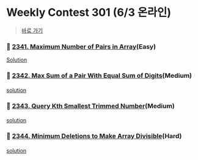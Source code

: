 # Weekly Contest 301 (6/3 온라인)
> [바로 가기](https://leetcode.com/contest/weekly-contest-302/)

####
### 👀 [2341. Maximum Number of Pairs in Array](https://leetcode.com/contest/weekly-contest-302/problems/maximum-number-of-pairs-in-array/)(Easy)
[Solution](2341-maximum-number-of-pairs-in-array/2341-maximum-number-of-pairs-in-array.kt)
####
####
### 👀 [2342. Max Sum of a Pair With Equal Sum of Digits](https://leetcode.com/contest/weekly-contest-302/problems/max-sum-of-a-pair-with-equal-sum-of-digits/)(Medium)
####
[solution](2342-max-sum-of-a-pair-with-equal-sum-of-digits/2342-max-sum-of-a-pair-with-equal-sum-of-digits.kt)
####
### 👀 [2343. Query Kth Smallest Trimmed Number](https://leetcode.com/contest/weekly-contest-302/problems/query-kth-smallest-trimmed-number/)(Medium)
####
[solution]()
####
### 👀 [2344. Minimum Deletions to Make Array Divisible](https://leetcode.com/contest/weekly-contest-302/problems/minimum-deletions-to-make-array-divisible/)(Hard)
####
[solution]()

